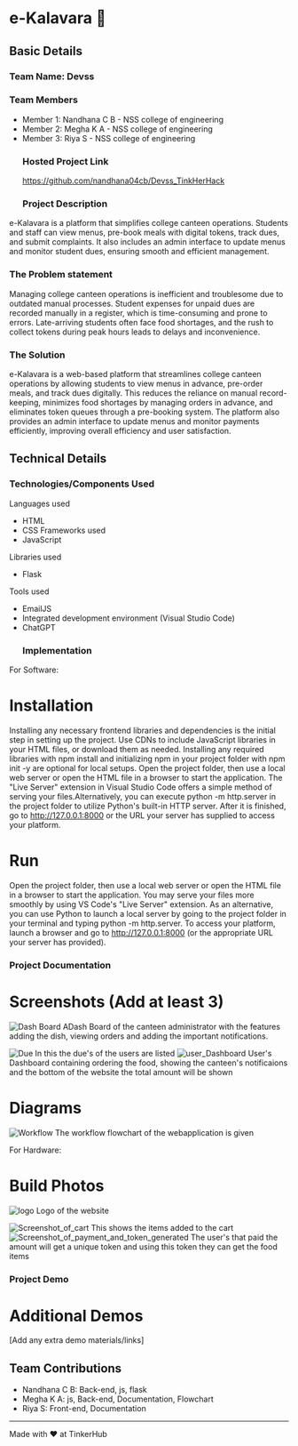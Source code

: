 # e-Kalavara 🎯


## Basic Details
### Team Name: Devss


### Team Members
- Member 1: Nandhana C B - NSS college of engineering
- Member 2: Megha K A - NSS college of engineering
- Member 3: Riya S - NSS college of engineering
  ### Hosted Project Link
  https://github.com/nandhana04cb/Devss_TinkHerHack
  ### Project Description
e-Kalavara is a platform that simplifies college canteen operations. Students and staff can view menus, pre-book meals with digital tokens, track dues, and submit complaints. It also includes an admin interface to update menus and monitor student dues, ensuring smooth and efficient management.

### The Problem statement
Managing college canteen operations is inefficient and troublesome due to outdated manual processes. Student expenses for unpaid dues are recorded manually in a register, which is time-consuming and prone to errors. Late-arriving students often face food shortages, and the rush to collect tokens during peak hours leads to delays and inconvenience.

### The Solution
e-Kalavara is a web-based platform that streamlines college canteen operations by allowing students to view menus in advance, pre-order meals, and track dues digitally. This reduces the reliance on manual record-keeping, minimizes food shortages by managing orders in advance, and eliminates token queues through a pre-booking system. The platform also provides an admin interface to update menus and monitor payments efficiently, improving overall efficiency and user satisfaction.

## Technical Details
### Technologies/Components Used
Languages used
- HTML
- CSS
  Frameworks used
- JavaScript

Libraries used
- Flask

Tools used
- EmailJS
- Integrated development environment (Visual Studio Code)
- ChatGPT
  ### Implementation
For Software:
# Installation
Installing any necessary frontend libraries and dependencies is the initial step in setting up the project. Use CDNs to include JavaScript libraries in your HTML files, or download them as needed. Installing any required libraries with npm install <library> and initializing npm in your project folder with npm init -y are optional for local setups. Open the project folder, then use a local web server or open the HTML file in a browser to start the application. The "Live Server" extension in Visual Studio Code offers a simple method of serving your files.Alternatively, you can execute python -m http.server in the project folder to utilize Python's built-in HTTP server. After it is finished, go to http://127.0.0.1:8000 or the URL your server has supplied to access your platform.
# Run
Open the project folder, then use a local web server or open the HTML file in a browser to start the application. You may serve your files more smoothly by using VS Code's "Live Server" extension. As an alternative, you can use Python to launch a local server by going to the project folder in your terminal and typing python -m http.server. To access your platform, launch a browser and go to http://127.0.0.1:8000 (or the appropriate URL your server has provided).

### Project Documentation


# Screenshots (Add at least 3)
![Dash Board](dashboard.jpeg)
ADash Board of the canteen administrator with the features adding the dish, viewing orders and adding the important notifications.

![Due](due.jpeg)
In this the due's of the users are listed
![user_Dashboard](user_dashboard.jpeg)
User's Dashboard containing ordering the food, showing the canteen's notificaions and the bottom of the website the total amount will be shown
# Diagrams
![Workflow](flowchart.jpeg)
The workflow flowchart of the webapplication is given

For Hardware:


# Build Photos


![logo](logo.jpeg)
Logo of the website

![Screenshot_of_cart](screenshot1.png)
This shows the items added to the cart
![Screenshot_of_payment_and_token_generated](screenshot2.jpeg)
The user's that paid the amount will get a unique token and using this token they can get the food items


### Project Demo


# Additional Demos
[Add any extra demo materials/links]

## Team Contributions
- Nandhana C B: Back-end, js, flask
- Megha K A: js, Back-end, Documentation, Flowchart
- Riya S: Front-end, Documentation

---
Made with ❤️ at TinkerHub
